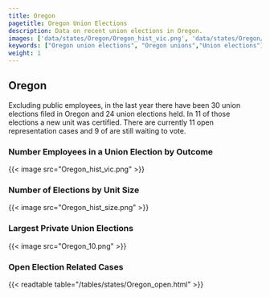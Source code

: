 ```yaml
---
title: Oregon
pagetitle: Oregon Union Elections
description: Data on recent union elections in Oregon.
images: ['data/states/Oregon/Oregon_hist_vic.png', 'data/states/Oregon/Oregon_hist_size.png', 'data/states/Oregon/Oregon_10.png']
keywords: ["Oregon union elections", "Oregon unions","Union elections"]
weight: 1
---
```

##  Oregon

Excluding public employees, in the last year there have been 30 union elections filed in Oregon and 24 union elections held. In 11 of those elections a new unit was certified. There are currently 11 open representation cases and 9 of are still waiting to vote.

### Number Employees in a Union Election by Outcome
{{< image src="Oregon_hist_vic.png" >}}

### Number of Elections by Unit Size
{{< image src="Oregon_hist_size.png" >}}

### Largest Private Union Elections
{{< image src="Oregon_10.png" >}}

### Open Election Related Cases
{{< readtable table="/tables/states/Oregon_open.html" >}}

